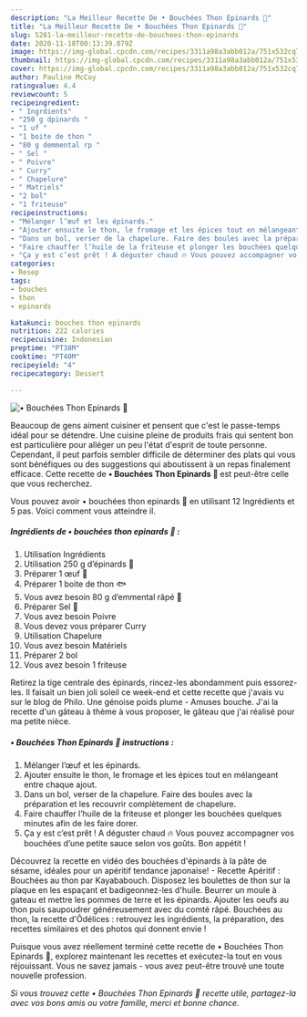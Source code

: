 ```yaml
---
description: "La Meilleur Recette De • Bouchées Thon Epinards 🍃"
title: "La Meilleur Recette De • Bouchées Thon Epinards 🍃"
slug: 5281-la-meilleur-recette-de-bouchees-thon-epinards
date: 2020-11-18T00:13:39.079Z
image: https://img-global.cpcdn.com/recipes/3311a98a3abb012a/751x532cq70/•-bouchees-thon-epinards-🍃-photo-principale-de-la-recette.jpg
thumbnail: https://img-global.cpcdn.com/recipes/3311a98a3abb012a/751x532cq70/•-bouchees-thon-epinards-🍃-photo-principale-de-la-recette.jpg
cover: https://img-global.cpcdn.com/recipes/3311a98a3abb012a/751x532cq70/•-bouchees-thon-epinards-🍃-photo-principale-de-la-recette.jpg
author: Pauline McCoy
ratingvalue: 4.4
reviewcount: 5
recipeingredient:
- " Ingrdients"
- "250 g dpinards "
- "1 uf "
- "1 boite de thon "
- "80 g demmental rp "
- " Sel "
- " Poivre"
- " Curry"
- " Chapelure"
- " Matriels"
- "2 bol"
- "1 friteuse"
recipeinstructions:
- "Mélanger l’œuf et les épinards."
- "Ajouter ensuite le thon, le fromage et les épices tout en mélangeant entre chaque ajout."
- "Dans un bol, verser de la chapelure. Faire des boules avec la préparation et les recouvrir complètement de chapelure."
- "Faire chauffer l’huile de la friteuse et plonger les bouchées quelques minutes afin de les faire dorer."
- "Ça y est c’est prêt ! A déguster chaud 🔥 Vous pouvez accompagner vos bouchées d’une petite sauce selon vos goûts. Bon appétit !"
categories:
- Resep
tags:
- bouches
- thon
- epinards

katakunci: bouches thon epinards 
nutrition: 222 calories
recipecuisine: Indonesian
preptime: "PT38M"
cooktime: "PT40M"
recipeyield: "4"
recipecategory: Dessert

---
```



![• Bouchées Thon Epinards 🍃](https://img-global.cpcdn.com/recipes/3311a98a3abb012a/751x532cq70/•-bouchees-thon-epinards-🍃-photo-principale-de-la-recette.jpg)

Beaucoup de gens aiment cuisiner et pensent que c'est le passe-temps idéal pour se détendre. Une cuisine pleine de produits frais qui sentent bon est particulière pour alléger un peu l'état d'esprit de toute personne. Cependant, il peut parfois sembler difficile de déterminer des plats qui vous sont bénéfiques ou des suggestions qui aboutissent à un repas finalement efficace. Cette recette de <strong> • Bouchées Thon Epinards 🍃 </strong> est peut-être celle que vous recherchez.

<!--inarticleads1-->

Vous pouvez avoir • bouchées thon epinards 🍃 en utilisant 12 Ingrédients et 5 pas. Voici comment vous atteindre il.

##### Ingrédients de • bouchées thon epinards 🍃 :

1. Utilisation  Ingrédients
1. Utilisation 250 g d’épinards 🍃
1. Préparer 1 œuf 🥚
1. Préparer 1 boite de thon 🐟
1. Vous avez besoin 80 g d’emmental râpé 🧀
1. Préparer  Sel 🧂
1. Vous avez besoin  Poivre
1. Vous devez vous préparer  Curry
1. Utilisation  Chapelure
1. Vous avez besoin  Matériels
1. Préparer 2 bol
1. Vous avez besoin 1 friteuse


Retirez la tige centrale des épinards, rincez-les abondamment puis essorez-les. Il faisait un bien joli soleil ce week-end et cette recette que j&#39;avais vu sur le blog de Philo. Une génoise poids plume - Amuses bouche. J&#39;ai la recette d&#39;un gâteau à thème à vous proposer, le gâteau que j&#39;ai réalisé pour ma petite nièce. 

<!--inarticleads2-->

##### • Bouchées Thon Epinards 🍃 instructions :

1. Mélanger l’œuf et les épinards.
1. Ajouter ensuite le thon, le fromage et les épices tout en mélangeant entre chaque ajout.
1. Dans un bol, verser de la chapelure. Faire des boules avec la préparation et les recouvrir complètement de chapelure.
1. Faire chauffer l’huile de la friteuse et plonger les bouchées quelques minutes afin de les faire dorer.
1. Ça y est c’est prêt ! A déguster chaud 🔥 Vous pouvez accompagner vos bouchées d’une petite sauce selon vos goûts. Bon appétit !


Découvrez la recette en vidéo des bouchées d&#39;épinards à la pâte de sésame, idéales pour un apéritif tendance japonaise! - Recette Apéritif : Bouchées au thon par Kayababouch. Disposez les boulettes de thon sur la plaque en les espaçant et badigeonnez-les d&#39;huile. Beurrer un moule à gateau et mettre les pommes de terre et les épinards. Ajouter les oeufs au thon puis saupoudrer généreusement avec du comté râpé. Bouchées au thon, la recette d&#39;Ôdélices : retrouvez les ingrédients, la préparation, des recettes similaires et des photos qui donnent envie ! 

<!--inarticleads1-->

<p>
Puisque vous avez réellement terminé cette recette de • Bouchées Thon Epinards 🍃, explorez maintenant les recettes et exécutez-la tout en vous réjouissant. Vous ne savez jamais - vous avez peut-être trouvé une toute nouvelle profession.
</p>

<p>
<i>Si vous trouvez cette • Bouchées Thon Epinards 🍃 recette utile, partagez-la avec vos bons amis ou votre famille, merci et bonne chance.</i>
</p>
